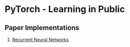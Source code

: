 # PyTorch - Learning in Public

## Paper Implementations
1. [Recurrent Neural Networks](https://github.com/Mukilan-Krishnakumar/PyTorch/blob/main/Paper%20Implementations/1%20-%20Recurrent%20Neural%20Networks.ipynb)
